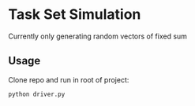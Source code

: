 # Task Set Simulation

Currently only generating random vectors of fixed sum

## Usage

Clone repo and run in root of project:

```
python driver.py
```